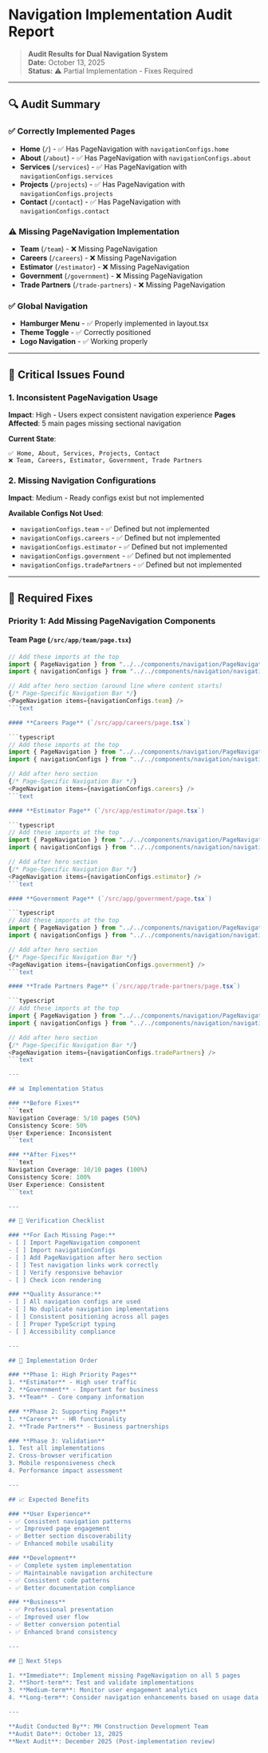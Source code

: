 # Navigation Implementation Audit Report

> **Audit Results for Dual Navigation System**  
> **Date:** October 13, 2025  
> **Status:** ⚠️ Partial Implementation - Fixes Required

---

## 🔍 Audit Summary

### **✅ Correctly Implemented Pages**
- **Home** (`/`) - ✅ Has PageNavigation with `navigationConfigs.home`
- **About** (`/about`) - ✅ Has PageNavigation with `navigationConfigs.about`
- **Services** (`/services`) - ✅ Has PageNavigation with `navigationConfigs.services`
- **Projects** (`/projects`) - ✅ Has PageNavigation with `navigationConfigs.projects`
- **Contact** (`/contact`) - ✅ Has PageNavigation with `navigationConfigs.contact`

### **⚠️ Missing PageNavigation Implementation**
- **Team** (`/team`) - ❌ Missing PageNavigation
- **Careers** (`/careers`) - ❌ Missing PageNavigation
- **Estimator** (`/estimator`) - ❌ Missing PageNavigation
- **Government** (`/government`) - ❌ Missing PageNavigation
- **Trade Partners** (`/trade-partners`) - ❌ Missing PageNavigation

### **✅ Global Navigation**
- **Hamburger Menu** - ✅ Properly implemented in layout.tsx
- **Theme Toggle** - ✅ Correctly positioned
- **Logo Navigation** - ✅ Working properly

---

## 🚨 Critical Issues Found

### **1. Inconsistent PageNavigation Usage**
**Impact**: High - Users expect consistent navigation experience
**Pages Affected**: 5 main pages missing sectional navigation

**Current State**:

```text
✅ Home, About, Services, Projects, Contact
❌ Team, Careers, Estimator, Government, Trade Partners
```

### **2. Missing Navigation Configurations**
**Impact**: Medium - Ready configs exist but not implemented

**Available Configs Not Used**:
- `navigationConfigs.team` - ✅ Defined but not implemented
- `navigationConfigs.careers` - ✅ Defined but not implemented  
- `navigationConfigs.estimator` - ✅ Defined but not implemented
- `navigationConfigs.government` - ✅ Defined but not implemented
- `navigationConfigs.tradePartners` - ✅ Defined but not implemented

---

## 🔧 Required Fixes

### **Priority 1: Add Missing PageNavigation Components**

#### **Team Page** (`/src/app/team/page.tsx`)

```typescript
// Add these imports at the top
import { PageNavigation } from "../../components/navigation/PageNavigation";
import { navigationConfigs } from "../../components/navigation/navigationConfigs";

// Add after hero section (around line where content starts)
{/* Page-Specific Navigation Bar */}
<PageNavigation items={navigationConfigs.team} />
```text

#### **Careers Page** (`/src/app/careers/page.tsx`)

```typescript
// Add these imports at the top
import { PageNavigation } from "../../components/navigation/PageNavigation";
import { navigationConfigs } from "../../components/navigation/navigationConfigs";

// Add after hero section
{/* Page-Specific Navigation Bar */}
<PageNavigation items={navigationConfigs.careers} />
```text

#### **Estimator Page** (`/src/app/estimator/page.tsx`)

```typescript
// Add these imports at the top
import { PageNavigation } from "../../components/navigation/PageNavigation";
import { navigationConfigs } from "../../components/navigation/navigationConfigs";

// Add after hero section
{/* Page-Specific Navigation Bar */}
<PageNavigation items={navigationConfigs.estimator} />
```text

#### **Government Page** (`/src/app/government/page.tsx`)

```typescript
// Add these imports at the top
import { PageNavigation } from "../../components/navigation/PageNavigation";
import { navigationConfigs } from "../../components/navigation/navigationConfigs";

// Add after hero section
{/* Page-Specific Navigation Bar */}
<PageNavigation items={navigationConfigs.government} />
```text

#### **Trade Partners Page** (`/src/app/trade-partners/page.tsx`)

```typescript
// Add these imports at the top
import { PageNavigation } from "../../components/navigation/PageNavigation";
import { navigationConfigs } from "../../components/navigation/navigationConfigs";

// Add after hero section
{/* Page-Specific Navigation Bar */}
<PageNavigation items={navigationConfigs.tradePartners} />
```text

---

## 📊 Implementation Status

### **Before Fixes**
```text
Navigation Coverage: 5/10 pages (50%)
Consistency Score: 50%
User Experience: Inconsistent
```text

### **After Fixes**
```text
Navigation Coverage: 10/10 pages (100%)
Consistency Score: 100%
User Experience: Consistent
```text

---

## 🎯 Verification Checklist

### **For Each Missing Page:**
- [ ] Import PageNavigation component
- [ ] Import navigationConfigs
- [ ] Add PageNavigation after hero section
- [ ] Test navigation links work correctly
- [ ] Verify responsive behavior
- [ ] Check icon rendering

### **Quality Assurance:**
- [ ] All navigation configs are used
- [ ] No duplicate navigation implementations
- [ ] Consistent positioning across all pages
- [ ] Proper TypeScript typing
- [ ] Accessibility compliance

---

## 🔄 Implementation Order

### **Phase 1: High Priority Pages**
1. **Estimator** - High user traffic
2. **Government** - Important for business
3. **Team** - Core company information

### **Phase 2: Supporting Pages** 
1. **Careers** - HR functionality
2. **Trade Partners** - Business partnerships

### **Phase 3: Validation**
1. Test all implementations
2. Cross-browser verification
3. Mobile responsiveness check
4. Performance impact assessment

---

## 📈 Expected Benefits

### **User Experience**
- ✅ Consistent navigation patterns
- ✅ Improved page engagement
- ✅ Better section discoverability
- ✅ Enhanced mobile usability

### **Development**
- ✅ Complete system implementation
- ✅ Maintainable navigation architecture
- ✅ Consistent code patterns
- ✅ Better documentation compliance

### **Business**
- ✅ Professional presentation
- ✅ Improved user flow
- ✅ Better conversion potential
- ✅ Enhanced brand consistency

---

## 🚀 Next Steps

1. **Immediate**: Implement missing PageNavigation on all 5 pages
2. **Short-term**: Test and validate implementations
3. **Medium-term**: Monitor user engagement analytics
4. **Long-term**: Consider navigation enhancements based on usage data

---

**Audit Conducted By**: MH Construction Development Team  
**Audit Date**: October 13, 2025  
**Next Audit**: December 2025 (Post-implementation review)
